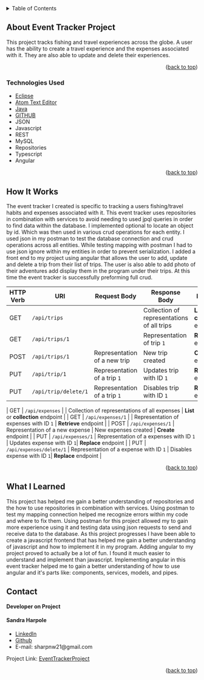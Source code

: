 
<!-- PROJECT LOGO -->

<!-- TABLE OF CONTENTS -->

<details>
  <summary>Table of Contents</summary>
  <ul>
    <li>
      <a href="#about-the-project">About Event Tracker Project</a>
  </ul>
      <ul>
        <li><a href="#technologies-used">Technologies Used</a></li>
      </ul>
    </li>
  <ul>
    <li><a href="#howitworks">How It Works</a></li>
  </ul>  
  <ul>
    <li><a href="#contact">Contact</a></li>
  </ul>

  <ul>
    <li><a href="#acknowledgments">Acknowledgments</a></li>
    </ul>

</details>

<!-- ABOUT THE PROJECT -->

## About Event Tracker Project


<p>
This project tracks fishing and travel experiences across the globe. A user has the ability to create a travel experience and the expenses associated with it. They are also able to update and delete their experiences.
 </p>



<p align="right">(<a href="#top">back to top</a>)</p>

### Technologies Used
-   [Eclipse](https://spring.io/tools)
-   [Atom Text Editor](https://atom.io/)
-   [Java](https://www.java.com/en/)
-   [GITHUB](https://github.com)
-   JSON
-   Javascript  
-   REST
-   MySQL
-   Repositories
-   Typescript
-   Angular

<p align="right">(<a href="#top">back to top</a>)</p>

## How It Works

<p>
The event tracker I created is specific to tracking a users fishing/travel habits and expenses associated with it.
This event tracker uses repositories in combination with services to avoid needing to used jpql queries in order to find data within the database. I implemented optional to locate an object by id. Which was then used in various crud operations for each entity. I used json in my postman to test the database connection and crud operations across all entities. While testing mapping with postman I had to use json ignore within my entities in order to prevent serialization. I added a front end to my project using angular that allows the user to add, update and delete a trip from their list of trips. The user is also able to add photo of their adventures add display them in the program under their trips. At this time the event tracker is successfully preforming full crud.
</P>

| HTTP Verb | URI                  | Request Body | Response Body | Purpose |
|-----------|----------------------|--------------|---------------|---------|
| GET       | `/api/trips`     |              | Collection of representations of all trips  | **List** or **collection** endpoint |
| GET       | `/api/trips/1`   |              | Representation of trip `1` | **Retrieve** endpoint |
| POST      | `/api/trips/1`     | Representation of a new trip | New trip created | **Create** endpoint |
| PUT       | `/api/trip/1`   | Representation of a  trip `1` | Updates trip with ID `1`| **Replace** endpoint |
| PUT       | `/api/trip/delete/1`   | Representation of a  trip `1` | Disables trip with ID `1`| **Replace** endpoint |

| GET       | `/api/expenses`     |              | Collection of representations of all expenses  | **List** or **collection** endpoint |
| GET       | `/api/expenses/1`   |              | Representation of expenses with ID `1` | **Retrieve** endpoint |
| POST      | `/api/expenses/1`     | Representation of a new expense | New expenses created | **Create** endpoint |
| PUT       | `/api/expenses/1`   | Representation of a  expenses with ID `1` | Updates expense with ID `1`| **Replace** endpoint |
| PUT       | `/api/expenses/delete/1`   | Representation of a  expense with ID `1` | Disables expense with ID `1`| **Replace** endpoint |


<p align="right">(<a href="#top">back to top</a>)</p>

## What I Learned
<p>
This project has helped me gain a better understanding of repositories and the how to use repositories in combination with services. Using postman to test my mapping connection helped me recognize errors within my code and where to fix them. Using postman for this project allowed my to gain more experience using it and testing data using json requests to send and receive data to the database.
As this project progresses I have been able to create a javascript frontend that has helped me gain a better understanding of javascript and how to implement it in my program.
Adding angular to my project proved to actually be a lot of fun. I found it much easier to understand and implement than javascript. Implementing angular in this event tracker helped me to gain a better understanding of how to use angular and it's parts like: components, services, models, and pipes. 
</p>



## Contact

<strong>Developer on Project</strong>

<h4>Sandra Harpole</h4>
<ul>
<li>
<a href="https://www.linkedin.com/in/sandra-harpole/">
LinkedIn
</a>
</li>
<li><a href="https://github.com/SandraLeAnn">Github</a></li>
<li> E-mail: sharpnw21@gmail.com </li>
</ul>


Project Link: [EventTrackerProject](https://github.com/SandraLeAnn/EventTracker)

<p align="right">(<a href="#top">back to top</a>)</p>
